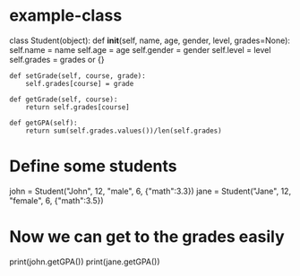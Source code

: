 # example-class

class Student(object):
    def __init__(self, name, age, gender, level, grades=None):
        self.name = name
        self.age = age
        self.gender = gender
        self.level = level
        self.grades = grades or {}

    def setGrade(self, course, grade):
        self.grades[course] = grade

    def getGrade(self, course):
        return self.grades[course]

    def getGPA(self):
        return sum(self.grades.values())/len(self.grades)

# Define some students
john = Student("John", 12, "male", 6, {"math":3.3})
jane = Student("Jane", 12, "female", 6, {"math":3.5})

# Now we can get to the grades easily
print(john.getGPA())
print(jane.getGPA())
